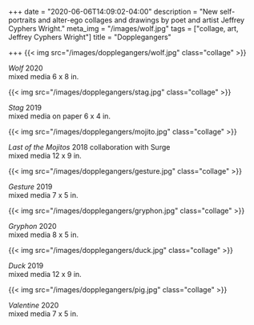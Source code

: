 +++
date = "2020-06-06T14:09:02-04:00"
description = "New self-portraits and alter-ego collages and drawings by poet and artist Jeffrey Cyphers Wright."
meta_img = "/images/wolf.jpg"
tags = ["collage, art, Jeffrey Cyphers Wright"]
title = "Dopplegangers"

+++
{{< img src="/images/dopplegangers/wolf.jpg" class="collage" >}}
<p> <em>Wolf</em> 2020<br> mixed media 6 x 8 in.</p>

{{< img src="/images/dopplegangers/stag.jpg" class="collage" >}}
<p> <em>Stag</em> 2019<br> mixed media on paper 6 x 4 in.</p>

{{< img src="/images/dopplegangers/mojito.jpg" class="collage" >}}
<p> <em>Last of the Mojitos</em> 2018 collaboration with Surge<br> mixed media 12 x 9 in.</p>

{{< img src="/images/dopplegangers/gesture.jpg" class="collage" >}}
<p> <em>Gesture</em> 2019<br> mixed media 7 x 5 in.</p>

{{< img src="/images/dopplegangers/gryphon.jpg" class="collage" >}}
<p> <em>Gryphon</em> 2020<br> mixed media 8 x 5 in.</p>

{{< img src="/images/dopplegangers/duck.jpg" class="collage" >}}
<p> <em>Duck</em> 2019<br> mixed media 12 x 9 in.</p>

{{< img src="/images/dopplegangers/pig.jpg" class="collage" >}}
<p> <em>Valentine</em> 2020<br> mixed media 7 x 5 in.</p>



